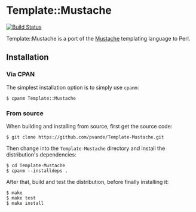 Template::Mustache
==================

[![Build Status](https://travis-ci.org/pvande/Template-Mustache.svg?branch=master)](https://travis-ci.org/pvande/Template-Mustache)

Template::Mustache is a port of the
[Mustache](https://github.com/mustache/mustache) templating language to Perl.

## Installation

### Via CPAN

The simplest installation option is to simply use `cpanm`:

    $ cpanm Template::Mustache

### From source

When building and installing from source, first get the source code:

    $ git clone https://github.com/pvande/Template-Mustache.git

Then change into the `Template-Mustache` directory and install the
distribution's dependencies:

    $ cd Template-Mustache
    $ cpanm --installdeps .

After that, build and test the distribution, before finally installing it:

    $ make
    $ make test
    $ make install
